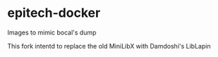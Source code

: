 # epitech-docker
Images to mimic bocal's dump

This fork intentd to replace the old MiniLibX with Damdoshi's LibLapin
